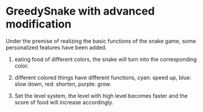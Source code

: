 # GreedySnake with advanced modification

Under the premise of realizing the basic functions of the snake game, some personalized features have been added.

1. eating food of different colors, the snake will turn into the corresponding color.

2. different colored things have different functions, cyan: speed up, blue: slow down, red: shorten, purple: grow.

3. Set the level system, the level with high level becomes faster and the score of food will increase accordingly.
